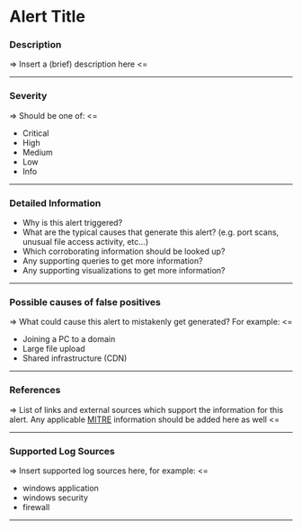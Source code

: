 # Alert Title
### Description

=> Insert a (brief) description here <=

-------------------
### Severity

=> Should be one of: <=

- Critical
- High
- Medium
- Low
- Info

-------------------
### Detailed Information

- Why is this alert triggered?
- What are the typical causes that generate this alert? (e.g. port scans, unusual file access activity, etc...)
- Which corroborating information should be looked up?
- Any supporting queries to get more information?
- Any supporting visualizations to get more information?

-------------------
### Possible causes of false positives

=> What could cause this alert to mistakenly get generated? For example: <=
- Joining a PC to a domain
- Large file upload
- Shared infrastructure (CDN)

-------------------
### References

=> List of links and external sources which support the information for this alert. Any applicable [MITRE](https://attack.mitre.org/) information should be added here as well <=

-------------------
### Supported Log Sources

=> Insert supported log sources here, for example: <=
- windows application
- windows security
- firewall

-------------------
